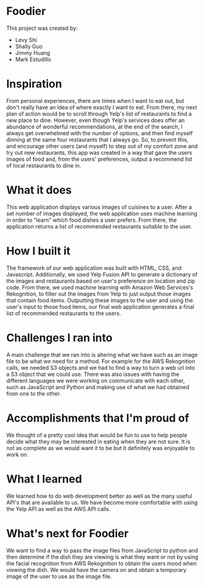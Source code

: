 # Foodier

This project was created by:
  * Levy Shi
  * Shally Guo
  * Jimmy Huang
  * Mark Estudillo
# Inspiration
From personal experiences, there are times when I want to eat out, but don't really have an idea of where exactly I want to eat. From there, my next plan of action would be to scroll through Yelp's list of restaurants to find a new place to dine. However, even though Yelp's services does offer an abundance of wonderful recommendations, at the end of the search, I always get overwhelmed with the number of options, and then find myself dinning at the same four restaurants that I always go. So, to prevent this, and encourage other users (and myself) to step out of my comfort zone and try out new restaurants, this app was created in a way that gave the users images of food and, from the users' preferences, output a recommend list of local restaurants to dine in.

# What it does
This web application displays various images of cuisines to a user. After a set number of images displayed, the web application uses machine learning in order to "learn" which food dishes a user prefers. From there, the application returns a list of recommended restaurants suitable to the user.

# How I built it
The framework of our web application was built with HTML, CSS, and Javascript. Additionally, we used Yelp Fusion API to generate a dictionary of the images and restaurants based on user's preference on location and zip code. From there, we used machine learning with Amazon Web Services's Rekognition, to filter out the images from Yelp to just output those images that contain food items. Outputting these images to the user and using the user's input to those food items, our final web application generates a final list of recommended restaurants to the users.

# Challenges I ran into
A main challenge that we ran into is altering what we have such as an image file to be what we need for a method. For example for the AWS Rekognition calls, we needed S3 objects and we had to find a way to turn a web url into a S3 object that we could use. There was also issues with having the different languages we were working on communicate with each other, such as JavaScript and Python and making use of what we had obtained from one to the other.

# Accomplishments that I'm proud of
We thought of a pretty cool idea that would be fun to use to help people decide what they may be interested in eating when they are not sure. It is not as complete as we would want it to be but it definitely was enjoyable to work on.

# What I learned
We learned how to do web development better as well as the many useful API's that are available to us. We have become more comfortable with using the Yelp API as well as the AWS API calls.

# What's next for Foodier
We want to find a way to pass the image files from JavaScript to python and then determine if the dish they are viewing is what they want or not by using the facial recognition from AWS Rekognition to obtain the users mood when viewing the dish. We would have the camera on and obtain a temporary image of the user to use as the image file.
